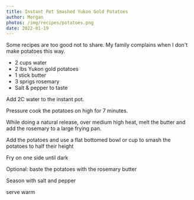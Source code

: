 ```yaml
---
title: Instant Pot Smashed Yukon Gold Potatoes
author: Morgan
photos: /img/recipes/potatoes.png
date: 2022-01-19
---
```

Some recipes are too good not to share. My family complains when I don't make potatoes this way<!-- more -->.

* 2 cups water
* 2 lbs Yukon gold potatoes
* 1 stick butter
* 3 sprigs rosemary
* Salt & pepper to taste

Add 2C water to the instant pot.

Pressure cook the potatoes on high for 7 minutes.

While doing a natural release, over medium high heat, melt the butter and add the rosemary to a large frying pan.

Add the potatoes and use a flat bottomed bowl or cup to smash the potatoes to half their height

Fry on one side until dark

Optional: baste the potatoes with the rosemary butter

Season with salt and pepper

serve warm